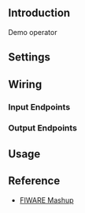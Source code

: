 ## Introduction

Demo operator

## Settings

## Wiring

### Input Endpoints

### Output Endpoints

## Usage

## Reference

- [FIWARE Mashup](https://mashup.lab.fiware.org/)
